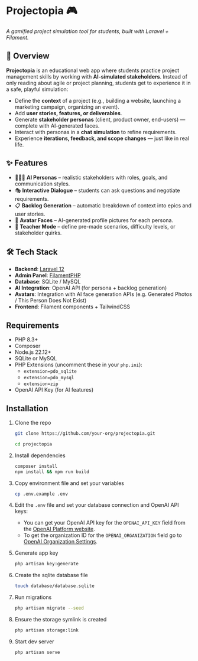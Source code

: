 # Projectopia 🎮  
*A gamified project simulation tool for students, built with Laravel + Filament.*  

## 🚀 Overview
**Projectopia** is an educational web app where students practice project management skills by working with **AI-simulated stakeholders**. Instead of only reading about agile or project planning, students get to experience it in a safe, playful simulation:

- Define the **context** of a project (e.g., building a website, launching a marketing campaign, organizing an event).  
- Add **user stories, features, or deliverables**.  
- Generate **stakeholder personas** (client, product owner, end-users) — complete with AI-generated faces.  
- Interact with personas in a **chat simulation** to refine requirements.  
- Experience **iterations, feedback, and scope changes** — just like in real life.  

## ✨ Features
- 🧑‍🤝‍🧑 **AI Personas** – realistic stakeholders with roles, goals, and communication styles.  
- 🎭 **Interactive Dialogue** – students can ask questions and negotiate requirements.  
- 📋 **Backlog Generation** – automatic breakdown of context into epics and user stories.  
- 🎨 **Avatar Faces** – AI-generated profile pictures for each persona.  
- 🏫 **Teacher Mode** – define pre-made scenarios, difficulty levels, or stakeholder quirks.  

## 🛠️ Tech Stack
- **Backend**: [Laravel 12](https://laravel.com/)  
- **Admin Panel**: [FilamentPHP](https://filamentphp.com/)  
- **Database**: SQLite / MySQL
- **AI Integration**: OpenAI API (for persona + backlog generation)  
- **Avatars**: Integration with AI face generation APIs (e.g. Generated Photos / This Person Does Not Exist)  
- **Frontend**: Filament components + TailwindCSS  

## Requirements

- PHP 8.3+
- Composer
- Node.js 22.12+
- SQLite or MySQL
- PHP Extensions (uncomment these in your `php.ini`):
    - `extension=pdo_sqlite`
    - `extension=pdo_mysql`
    - `extension=zip`
- OpenAI API Key (for AI features)

## Installation

1. Clone the repo

    ```bash
    git clone https://github.com/your-org/projectopia.git

    cd projectopia
    ```

2. Install dependencies

    ```bash
    composer install
    npm install && npm run build
    ```

3. Copy environment file and set your variables

    ```bash
    cp .env.example .env
    ```

4. Edit the `.env` file and set your database connection and OpenAI API keys:
    * You can get your OpenAI API key for the `OPENAI_API_KEY` field from the [OpenAI Platform website](https://platform.openai.com/settings/organization/api-keys).
    * To get the organization ID for the `OPENAI_ORGANIZATION` field go to [OpenAI Organization Settings](https://platform.openai.com/settings/organization/general).

5. Generate app key

    ```bash
    php artisan key:generate
    ```

6. Create the sqlite database file

    ```bash
    touch database/database.sqlite
    ```
    
7. Run migrations

    ```bash
    php artisan migrate --seed
    ```

8. Ensure the storage symlink is created

    ```bash
    php artisan storage:link
    ```

9. Start dev server

    ```bash
    php artisan serve
    ```

